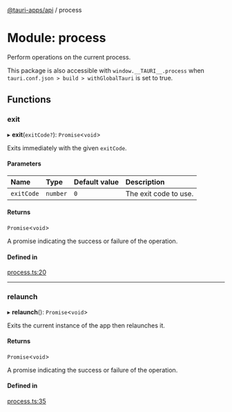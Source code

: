 [@tauri-apps/api](../README.md) / process

# Module: process

Perform operations on the current process.

This package is also accessible with `window.__TAURI__.process` when `tauri.conf.json > build > withGlobalTauri` is set to true.

## Functions

### exit

▸ **exit**(`exitCode?`): `Promise`<`void`\>

Exits immediately with the given `exitCode`.

#### Parameters

| Name | Type | Default value | Description |
| :------ | :------ | :------ | :------ |
| `exitCode` | `number` | `0` | The exit code to use. |

#### Returns

`Promise`<`void`\>

A promise indicating the success or failure of the operation.

#### Defined in

[process.ts:20](https://github.com/tauri-apps/tauri/blob/be07343/tooling/api/src/process.ts#L20)

___

### relaunch

▸ **relaunch**(): `Promise`<`void`\>

Exits the current instance of the app then relaunches it.

#### Returns

`Promise`<`void`\>

A promise indicating the success or failure of the operation.

#### Defined in

[process.ts:35](https://github.com/tauri-apps/tauri/blob/be07343/tooling/api/src/process.ts#L35)
